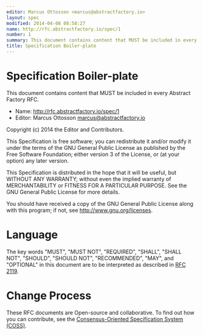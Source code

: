 ```yaml
---
editor: Marcus Ottosson <marcus@abstractfactory.io>
layout: spec
modified: 2014-04-08 08:58:27
name: http://rfc.abstractfactory.io/spec/1
number: 1
summary: This document contains content that MUST be included in every Abstract Factory RFC.
title: Specification Boiler-plate
---
```


# Specification Boiler-plate

This document contains content that MUST be included in every Abstract Factory RFC.

* Name: http://rfc.abstractfactory.io/spec/1
* Editor: Marcus Ottosson <marcus@abstractfactory.io>

Copyright (c) 2014 the Editor and Contributors.

This Specification is free software; you can redistribute it and/or modify it under the terms of the GNU General Public License as published by the Free Software Foundation; either version 3 of the License, or (at your option) any later version.

This Specification is distributed in the hope that it will be useful, but WITHOUT ANY WARRANTY; without even the implied warranty of MERCHANTABILITY or FITNESS FOR A PARTICULAR PURPOSE. See the GNU General Public License for more details.

You should have received a copy of the GNU General Public License along with this program; if not, see <http://www.gnu.org/licenses>.

# Language

The key words "MUST", "MUST NOT", "REQUIRED", "SHALL", "SHALL NOT", "SHOULD", "SHOULD NOT", "RECOMMENDED", "MAY", and "OPTIONAL" in this document are to be interpreted as described in [RFC 2119](http://tools.ietf.org/html/rfc2119).

# Change Process

These RFC documents are Open-source and collaborative. To find out how you can contribute, see the [Consensus-Oriented Specification System (COSS)](http://www.digistan.org/spec:1/COSS).
